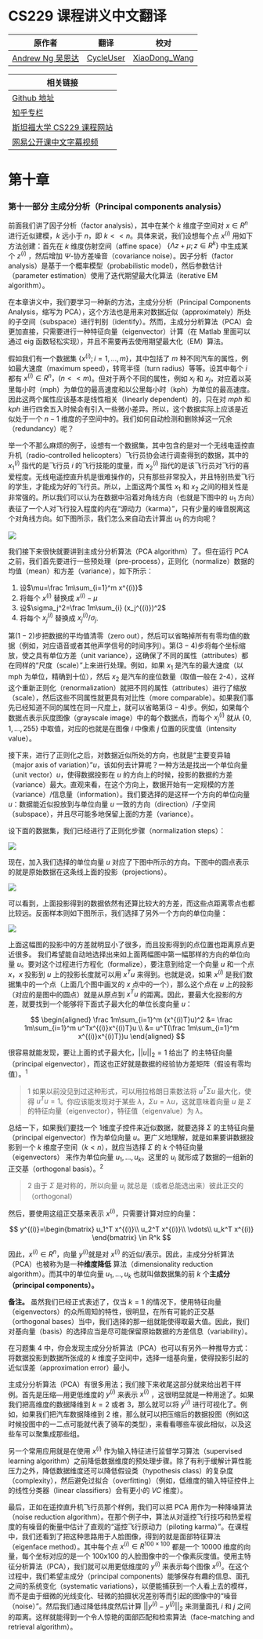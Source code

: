 # CS229 课程讲义中文翻译

| 原作者 | 翻译 | 校对 |
| --- | --- | --- |
| [Andrew Ng  吴恩达](http://www.andrewng.org/) | [CycleUser](https://www.zhihu.com/people/cycleuser/columns) | [XiaoDong_Wang](https://github.com/Dongzhixiao) |


|相关链接|
|---|
|[Github 地址](https://github.com/Kivy-CN/Stanford-CS-229-CN)|
|[知乎专栏](https://zhuanlan.zhihu.com/MachineLearn)|
|[斯坦福大学 CS229 课程网站](http://cs229.stanford.edu/)|
|[网易公开课中文字幕视频](http://open.163.com/movie/2008/1/M/C/M6SGF6VB4_M6SGHFBMC.html)|


# 第十章

### 第十一部分 主成分分析（Principal components analysis） 

前面我们讲了因子分析（factor analysis），其中在某个 $k$ 维度子空间对 $x \in R^n$ 进行近似建模，$k$ 远小于 $n$，即 $k << n$。具体来说，我们设想每个点 $x^{(i)}$ 用如下方法创建：首先在 $k$ 维度仿射空间（affine space） $\{\Lambda z + \mu; z \in R^k\}$ 中生成某个 $z^{(i)}$ ，然后增加 $Ψ$-协方差噪音（covariance noise）。因子分析（factor analysis）是基于一个概率模型（probabilistic model），然后参数估计（parameter estimation）使用了迭代期望最大化算法（iterative EM algorithm）。

在本章讲义中，我们要学习一种新的方法，主成分分析（Principal Components Analysis，缩写为 PCA），这个方法也是用来对数据近似（approximately）所处的子空间（subspace）进行判别（identify）。然而，主成分分析算法（PCA）会更加直接，只需要进行一种特征向量（eigenvector）计算（在 Matlab 里面可以通过 eig 函数轻松实现），并且不需要再去使用期望最大化（EM）算法。

假如我们有一个数据集 $\{x^{(i)}; i = 1, . . ., m\}$，其中包括了 $m$ 种不同汽车的属性，例如最大速度（maximum speed），转弯半径（turn radius）等等。设其中每个 $i$ 都有 $x^{(i)} \in R^n，(n << m)$。但对于两个不同的属性，例如 $x_i$ 和 $x_j$，对应着以英里每小时（mph）为单位的最高速度和以公里每小时（kph）为单位的最高速度。因此这两个属性应该基本是线性相关（linearly dependent）的，只在对 $mph$ 和 $kph$ 进行四舍五入时候会有引入一些微小差异。所以，这个数据实际上应该是近似处于一个 $n-1$ 维度的子空间中的。我们如何自动检测和删除掉这一冗余（redundancy）呢？

举一个不那么麻烦的例子，设想有一个数据集，其中包含的是对一个无线电遥控直升机（radio-controlled helicopters）飞行员协会进行调查得到的数据，其中的 $x_1^{(i)}$ 指代的是飞行员 $i$ 的飞行技能的度量，而 $x_2^{(i)}$ 指代的是该飞行员对飞行的喜爱程度。无线电遥控直升机是很难操作的，只有那些非常投入，并且特别热爱飞行的学生，才能成为好的飞行员。所以，上面这两个属性 $x_1$ 和 $x_2$ 之间的相关性是非常强的。所以我们可以认为在数据中沿着对角线方向（也就是下图中的 $u_1$ 方向）表征了一个人对飞行投入程度的内在“源动力（karma）”，只有少量的噪音脱离这个对角线方向。如下图所示，我们怎么来自动去计算出 $u_1$ 的方向呢？

![](https://raw.githubusercontent.com/Kivy-CN/Stanford-CS-229-CN/master/img/cs229note10f1.png)

我们接下来很快就要讲到主成分分析算法（PCA algorithm）了。但在运行 PCA 之前，我们首先要进行一些预处理（pre-process），正则化（normalize）数据的均值（mean）和方差（variance），如下所示：

1. 设$\mu=\frac 1m\sum_{i=1}^m x^{(i)}$  
2. 将每个 $x^{(i)}$ 替换成 $x^{(i)} - \mu$ 
3. 设$\sigma_j^2=\frac 1m\sum_{i} (x_j^{(i)})^2$
4. 将每个 $x_j^{(i)}$ 替换成 $x_j^{(i)}/\sigma_j$. 

第$(1-2)$步把数据的平均值清零（zero out），然后可以省略掉所有有零均值的数据（例如，对应语音或者其他声学信号的时间序列）。第$(3-4)$步将每个坐标缩放，使之具有单位方差（unit variance），这确保了不同的属性（attributes）都在同样的“尺度（scale）”上来进行处理。例如，如果 $x_1$ 是汽车的最大速度（以 mph 为单位，精确到十位），然后 $x_2$ 是汽车的座位数量（取值一般在 2-4），这样这个重新正则化（renormalization）就把不同的属性（attributes）进行了缩放（scale），然后这些不同属性就更具有对比性（more comparable）。如果我们事先已经知道不同的属性在同一尺度上，就可以省略第$(3-4)$步。例如，如果每个数据点表示灰度图像（grayscale image）中的每个数据点，而每个 $x_j^{(i)}$ 就从 $\{0, 1, . . . , 255\}$ 中取值，对应的也就是在图像 $i$ 中像素 $j$ 位置的灰度值（intensity value）。

接下来，进行了正则化之后，对数据近似所处的方向，也就是“主要变异轴（major axis of variation）”$u$，该如何去计算呢？一种方法是找出一个单位向量（unit vector）$u$，使得数据投影在 $u$ 的方向上的时候，投影的数据的方差（variance）最大。直观来看，在这个方向上，数据开始有一定规模的方差（variance）/信息量（information）。我们要选择的是这样一个方向的单位向量 $u$：数据能近似投放到与单位向量 $u$ 一致的方向（direction）/子空间（subspace），并且尽可能多地保留上面的方差（variance）。

设下面的数据集，我们已经进行了正则化步骤（normalization steps）：

![](https://raw.githubusercontent.com/Kivy-CN/Stanford-CS-229-CN/master/img/cs229note10f2.png)

现在，加入我们选择的单位向量 $u$ 对应了下图中所示的方向。下图中的圆点表示的就是原始数据在这条线上面的投影（projections）。

![](https://raw.githubusercontent.com/Kivy-CN/Stanford-CS-229-CN/master/img/cs229note10f3.png)

可以看到，上面投影得到的数据依然有还算比较大的方差，而这些点距离零点也都比较远。反面样本则如下图所示，我们选择了另外一个方向的单位向量：

![](https://raw.githubusercontent.com/Kivy-CN/Stanford-CS-229-CN/master/img/cs229note10f4.png)

上面这幅图的投影中的方差就明显小了很多，而且投影得到的点位置也距离原点更近很多。
我们希望能自动地选择出来如上面两幅图中第一幅那样的方向的单位向量 $u$。要对这个过程进行方程化（formalize），要注意到给定一个向量 $u$ 和一个点 $x$，$x$ 投影到 $u$ 上的投影长度就可以用 $x^T u$ 来得到。也就是说，如果 $x^{(i)}$ 是我们数据集中的一个点（上面几个图中画叉的 $x$ 点中的一个），那么这个点在 $u$ 上的投影（对应的是图中的圆点）就是从原点到 $x^T u$ 的距离。因此，要最大化投影的方差，就要找到一个能够将下面式子最大化的单位长度向量 $u$：

$$
\begin{aligned}
\frac 1m\sum_{i=1}^m (x^{(i)T}u)^2 &= \frac 1m\sum_{i=1}^m u^Tx^{(i)}x^{(i)T}u \\
&= u^T(\frac 1m\sum_{i=1}^m x^{(i)}x^{(i)T})u
\end{aligned}
$$

很容易就能发现，要让上面的式子最大化，$||u||_2 = 1$ 给出了 的主特征向量（principal eigenvector），而这也正好就是数据的经验协方差矩阵（假设有零均值）。$^1$

>1 如果以前没见到过这种形式，可以用拉格朗日乘数法将 $u^T \Sigma u$ 最大化，使得 $u^T u = 1$。你应该能发现对于某些 $\lambda，\Sigma u = \lambda u$，这就意味着向量 $u$ 是 $\Sigma$ 的特征向量（eigenvector），特征值（eigenvalue）为 $\lambda$。

总结一下，如果我们要找一个 1维度子控件来近似数据，就要选择 $\Sigma$ 的主特征向量（principal eigenvector）作为单位向量 $u$。更广义地理解，就是如果要讲数据投影到一个 $k$ 维度子空间（$k < n$），就应当选择 $\Sigma$ 的 $k$ 个特征向量（eigenvectors） 来作为单位向量 $u_1, . . ., u_k$。这里的 $u_i$ 就形成了数据的一组新的正交基（orthogonal basis）。$^2$

>2 由于 $\Sigma$ 是对称的，所以向量 $u_i$ 就总是（或者总能选出来）彼此正交的（orthogonal）

然后，要使用这组正交基来表示 $x^{(i)}$，只需要计算对应的向量：

$$
y^{(i)}=\begin{bmatrix}
u_1^T x^{(i)}\\ u_2^T x^{(i)}\\ \vdots\\ u_k^T x^{(i)}
\end{bmatrix} \in R^k
$$

因此，$x^{(i)} \in R^n$，向量 $y^{(i)}$就是对 $x^{(i)}$ 的近似/表示。因此，主成分分析算法（PCA）也被称为是一种**维度降低** 算法（dimensionality reduction algorithm）。而其中的单位向量 $u_1,...,u_k$ 也就叫做数据集的前 $k$ 个**主成分（principal components）。**

**备注。** 虽然我们已经正式表述了，仅当 $k = 1$ 的情况下，使用特征向量（eigenvectors）的众所周知的特性，很明显，在所有可能的正交基（orthogonal bases）当中，我们选择的那一组就能使得取最大值。因此，我们对基向量（basis）的选择应当是尽可能保留原始数据的方差信息（variability）。

在习题集 $4$ 中，你会发现主成分分析算法（PCA）也可以有另外一种推导方式：将数据投影到数据所张成的 $k$ 维度子空间中，选择一组基向量，使得投影引起的近似误差（approximation error）最小。

主成分分析算法（PCA）有很多用法；我们接下来收尾这部分就来给出若干样例。首先是压缩—用更低维度的 $y^{(i)}$ 来表示 $x^{(i)}$ ，这很明显就是一种用途了。如果我们把高维度的数据降维到 $k = 2$ 或者 $3$，那么就可以将 $y^{(i)}$ 进行可视化了。例如，如果我们把汽车数据降维到 $2$ 维，那么就可以把压缩后的数据投图（例如这时候投图中的一二点可能就代表了骑车的类型），来看看哪些车彼此相似，以及这些车可以聚集成那些组。

另一个常用应用就是在使用 $x^{(i)}$ 作为输入特征进行监督学习算法（supervised learning algorithm）之前降低数据维度的预处理步骤。除了有利于缓解计算性能压力之外，降低数据维度还可以降低假设类（hypothesis class）的复杂度（complexity），然后避免过拟合（overfitting）（例如，低维度的输入特征控件上的线性分类器（linear classifiers）会有更小的 $VC$ 维度）。

最后，正如在遥控直升机飞行员那个样例，我们可以把 PCA 用作为一种降噪算法（noise reduction algorithm）。在那个例子中，算法从对遥控飞行技巧和热爱程度的有噪音的衡量中估计了直观的“遥控飞行原动力（piloting karma）”。在课程中，我们还看到了把这种思路用于人脸图像，得到的就是面部特征算法（eigenface method）。其中每个点 $x^{(i)} \in R^{100×100}$ 都是一个 10000 维度的向量，每个坐标对应的是一个 100x100 的人脸图像中的一个像素灰度值。使用主特征分析算法（PCA），我们就可以用更低维度的 $y^{(i)}$ 来表示每个图像 $x^{(i)}$。在这个过程中，我们希望主成分（principal components）能够保存有趣的信息、面孔之间的系统变化（systematic variations），以便能捕获到一个人看上去的模样，而不是由于细微的光线变化、轻微的拍摄状况差别等而引起的图像中的“噪音（noise）”。然后我们通过降低纬度然后计算 $||y^{(i)} - y^{(j)}||_2$ 来测量面孔 $i$ 和 $j$ 之间的距离。这样就能得到一个令人惊艳的面部匹配和检索算法（face-matching and retrieval algorithm）。
